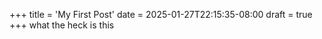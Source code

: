 +++
title = 'My First Post'
date = 2025-01-27T22:15:35-08:00
draft = true
+++
what the heck is this
